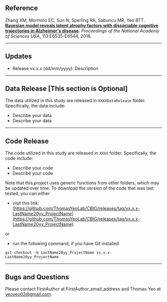 ## Reference

Zhang XM, Mormino EC, Sun N, Sperling RA, Sabuncu MR, Yeo BTT. [**Bayesian model reveals latent atrophy factors with dissociable cognitive trajectories in Alzheimer's disease**](http://dx.doi.org/10.1073/pnas.1611073113). *Proceedings of the National Academy of Sciences USA*, 113:E6535-E6544, 2016.

----

## Updates
- Release vx.x.x (dd/mm/yyyy): Description

----

## Data Release [This section is Optional]
The data utilized in this study are released in `XXXXDataRelease` folder. Specifically, the data include:
- Describe your data
- Describe your data

----

## Code Release
The code utilized in this study are released in `XXXX` folder. Specifically, the code include:
- Describe your code
- Describe your code

Note that this project uses generic functions from other folders, which may be updated over time. To download the version of the code that was last tested, you can either

- visit this link:
[https://github.com/ThomasYeoLab/CBIG/releases/tag/vx.x.x-LastName20yy_ProjectName](https://github.com/ThomasYeoLab/CBIG/releases/tag/vx.x.x-LastName20yy_ProjectName)

or

- run the following command, if you have Git installed
 
```
git checkout -b LastName20yy_ProjectName vx.x.x-LastName20yy_ProjectName
```

----

## Bugs and Questions

Please contact FirstAuthor at FirstAuthor_email_address and Thomas Yeo at yeoyeo02@gmail.com.


